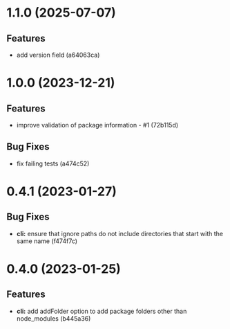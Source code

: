 # 1.1.0 (2025-07-07)
## Features
- add version field (a64063ca)
# 1.0.0 (2023-12-21)
## Features
- improve validation of package information - #1 (72b115d)
## Bug Fixes
- fix failing tests (a474c52)
# 0.4.1 (2023-01-27)
## Bug Fixes 
- __cli:__ ensure that ignore paths do not include directories that start with the same name (f474f7c)
# 0.4.0 (2023-01-25)

## Features

-   **cli:** add addFolder option to add package folders other than node_modules (b445a36)
